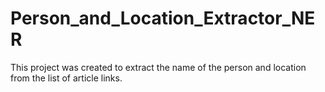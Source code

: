 # Person_and_Location_Extractor_NER
This project was created to extract the name of the person and location from the list of article links. 
